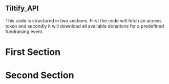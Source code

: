 ## Tiltify_API

This code is structured in two sections. First the code will fetch an access token and secondly it will download all available donations for a predefined fundraising event.

# First Section



# Second Section
